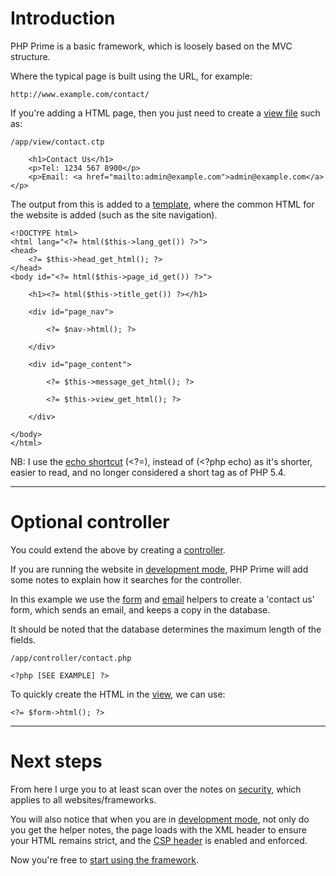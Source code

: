 
# Introduction

PHP Prime is a basic framework, which is loosely based on the MVC structure.

Where the typical page is built using the URL, for example:

	http://www.example.com/contact/

If you're adding a HTML page, then you just need to create a [view file](/doc/setup/views/) such as:

	/app/view/contact.ctp

		<h1>Contact Us</h1>
		<p>Tel: 1234 567 8900</p>
		<p>Email: <a href="mailto:admin@example.com">admin@example.com</a></p>

The output from this is added to a [template](/doc/setup/templates/), where the common HTML for the website is added (such as the site navigation).

	<!DOCTYPE html>
	<html lang="<?= html($this->lang_get()) ?>">
	<head>
		<?= $this->head_get_html(); ?>
	</head>
	<body id="<?= html($this->page_id_get()) ?>">

		<h1><?= html($this->title_get()) ?></h1>

		<div id="page_nav">

			<?= $nav->html(); ?>

		</div>

		<div id="page_content">

			<?= $this->message_get_html(); ?>

			<?= $this->view_get_html(); ?>

		</div>

	</body>
	</html>

NB: I use the [echo shortcut](http://www.php.net/echo) (<?=), instead of (<?php echo) as it's shorter, easier to read, and no longer considered a short tag as of PHP 5.4.

---

# Optional controller

You could extend the above by creating a [controller](/doc/setup/controllers/).

If you are running the website in [development mode](/doc/setup/debug/), PHP Prime will add some notes to explain how it searches for the controller.

In this example we use the [form](/doc/helpers/form/) and [email](/doc/helpers/email/) helpers to create a 'contact us' form, which sends an email, and keeps a copy in the database.

It should be noted that the database determines the maximum length of the fields.

	/app/controller/contact.php

	<?php [SEE EXAMPLE] ?>

To quickly create the HTML in the [view](/doc/setup/views/), we can use:

	<?= $form->html(); ?>

---

# Next steps

From here I urge you to at least scan over the notes on [security](/doc/security/), which applies to all websites/frameworks.

You will also notice that when you are in [development mode](/doc/setup/debug/), not only do you get the helper notes, the page loads with the XML header to ensure your HTML remains strict, and the [CSP header](/doc/security/csp/) is enabled and enforced.

Now you're free to [start using the framework](/doc/setup/).
